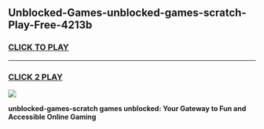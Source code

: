 
## Unblocked-Games-unblocked-games-scratch-Play-Free-4213b
<h3>
<a href="https://premium76.site?title=unblocked-games-scratch&ref=22A">CLICK TO PLAY</a></h3>
<hr>

<h3>
<a href="https://premium76.site?title=unblocked-games-scratch&ref=22A">CLICK 2 PLAY</a>
  
</h3>

<a href="https://premium76.site?title=unblocked-games-scratch&ref=22A"><img src="https://clearcache.store/games.png"></a>


**unblocked-games-scratch games unblocked: Your Gateway to Fun and Accessible Online Gaming**
